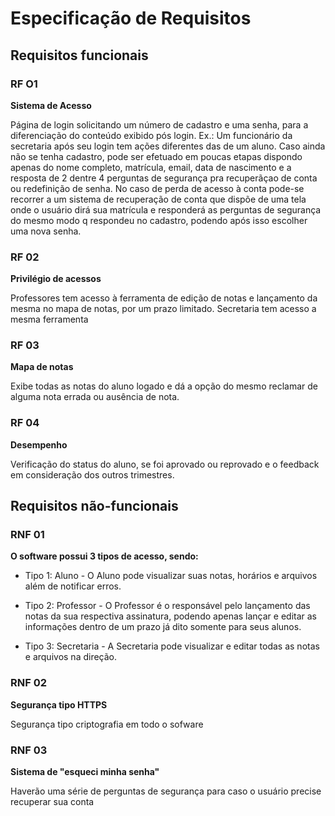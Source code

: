 # Especificação de Requisitos

## Requisitos funcionais

### RF O1
**Sistema de Acesso**

Página de login solicitando um número de cadastro e uma senha, para a diferenciação do conteúdo exibido pós login. 
Ex.: Um funcionário da secretaria após seu login tem ações diferentes das de um aluno.
Caso ainda não se tenha cadastro, pode ser efetuado em poucas etapas dispondo apenas do nome completo, matrícula, email, data de nascimento e a resposta de 2 dentre 4 perguntas de segurança pra recuperãçao de conta ou redefinição de senha.
No caso de perda de acesso à conta pode-se recorrer a um sistema de recuperação de conta que dispõe de uma tela onde o usuário dirá sua matrícula e responderá as perguntas de segurança do mesmo modo q respondeu no cadastro, podendo após isso escolher uma nova senha.

### RF 02
**Privilégio de acessos**

Professores tem acesso à ferramenta de edição de notas e lançamento da mesma no mapa de notas, por um prazo limitado.
Secretaria tem acesso a mesma ferramenta 

### RF 03
**Mapa de notas**

Exibe todas as notas do aluno logado e dá a opção do mesmo reclamar de alguma nota errada ou ausência de nota.

### RF 04
**Desempenho**

Verificação do status do aluno, se foi aprovado ou reprovado e o feedback em consideração dos outros trimestres. 

## Requisitos não-funcionais

### RNF 01

**O software possui 3 tipos de acesso, sendo:**
 
* Tipo 1: Aluno - O Aluno pode visualizar suas notas, horários e arquivos além de notificar erros.
 
* Tipo 2: Professor - O Professor é o responsável pelo lançamento das notas da sua respectiva assinatura, podendo apenas lançar e editar as informações dentro de um prazo já dito somente para seus alunos.

* Tipo 3: Secretaria - A Secretaria pode visualizar e editar todas as notas e arquivos na direção.

### RNF 02
**Segurança tipo HTTPS**

Segurança tipo criptografia em todo o sofware

### RNF 03
**Sistema de "esqueci minha senha"**

Haverão uma série de perguntas de segurança para caso o usuário precise recuperar sua conta 
 



